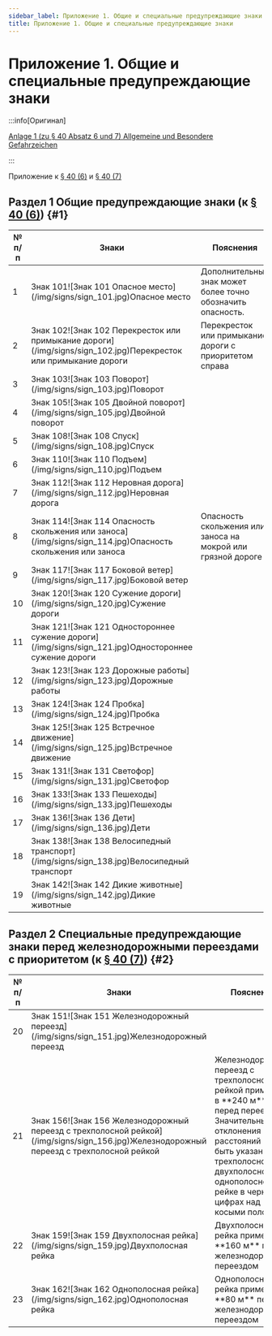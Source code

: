 ```yaml
---
sidebar_label: Приложение 1. Общие и специальные предупреждающие знаки
title: Приложение 1. Общие и специальные предупреждающие знаки
---
```


<VerifiedTranslationIcon />

# Приложение 1. Общие и специальные предупреждающие знаки

:::info[Оригинал]

[Anlage 1 (zu § 40 Absatz 6 und 7) Allgemeine und Besondere Gefahrzeichen](https://www.gesetze-im-internet.de/stvo_2013/anlage_1.html)

:::

Приложение к [§ 40 (6)](/docs/signs-structures/warning-signs#6) и [§ 40 (7)](/docs/signs-structures/warning-signs#7)

## Раздел 1 Общие предупреждающие знаки (к [§ 40 (6)](/docs/signs-structures/warning-signs#6)) {#1}

<table className="signs-table">
    <thead>
        <tr>
            <th>№ п/п</th>
            <th>Знаки</th>
            <th>Пояснения</th>
        </tr>
    </thead>
    <tbody>
        <tr>
            <td>1</td>
            <td id="sign-101">Знак 101![Знак 101 Опасное место](/img/signs/sign_101.jpg)Опасное место</td>
            <td>Дополнительный знак может более точно обозначить опасность.</td>
        </tr>
        <tr>
            <td>2</td>
            <td id="sign-102">Знак 102![Знак 102 Перекресток или примыкание дороги](/img/signs/sign_102.jpg)Перекресток или примыкание дороги</td>
            <td>Перекресток или примыкание дороги с приоритетом справа</td>
        </tr>
        <tr>
            <td>3</td>
            <td id="sign-103">Знак 103![Знак 103 Поворот](/img/signs/sign_103.jpg)Поворот</td>
            <td></td>
        </tr>
        <tr>
            <td>4</td>
            <td id="sign-105">Знак 105![Знак 105 Двойной поворот](/img/signs/sign_105.jpg)Двойной поворот</td>
            <td></td>
        </tr>
        <tr>
            <td>5</td>
            <td id="sign-108">Знак 108![Знак 108 Спуск](/img/signs/sign_108.jpg)Спуск</td>
            <td></td>
        </tr>
        <tr>
            <td>6</td>
            <td id="sign-110">Знак 110![Знак 110 Подъем](/img/signs/sign_110.jpg)Подъем</td>
            <td></td>
        </tr>
        <tr>
            <td>7</td>
            <td id="sign-112">Знак 112![Знак 112 Неровная дорога](/img/signs/sign_112.jpg)Неровная дорога</td>
            <td></td>
        </tr>
        <tr>
            <td>8</td>
            <td id="sign-114">Знак 114![Знак 114 Опасность скольжения или заноса](/img/signs/sign_114.jpg)Опасность скольжения или заноса</td>
            <td>Опасность скольжения или заноса на мокрой или грязной дороге</td>
        </tr>
        <tr>
            <td>9</td>
            <td id="sign-117">Знак 117![Знак 117 Боковой ветер](/img/signs/sign_117.jpg)Боковой ветер</td>
            <td></td>
        </tr>
        <tr>
            <td>10</td>
            <td id="sign-120">Знак 120![Знак 120 Сужение дороги](/img/signs/sign_120.jpg)Сужение дороги</td>
            <td></td>
        </tr>
        <tr>
            <td>11</td>
            <td id="sign-121">Знак 121![Знак 121 Одностороннее сужение дороги](/img/signs/sign_121.jpg)Одностороннее сужение дороги</td>
            <td></td>
        </tr>
        <tr>
            <td>12</td>
            <td id="sign-123">Знак 123![Знак 123 Дорожные работы](/img/signs/sign_123.jpg)Дорожные работы</td>
            <td></td>
        </tr>
        <tr>
            <td>13</td>
            <td id="sign-124">Знак 124![Знак 124 Пробка](/img/signs/sign_124.jpg)Пробка</td>
            <td></td>
        </tr>
        <tr>
            <td>14</td>
            <td id="sign-125">Знак 125![Знак 125 Встречное движение](/img/signs/sign_125.jpg)Встречное движение</td>
            <td></td>
        </tr>
        <tr>
            <td>15</td>
            <td id="sign-131">Знак 131![Знак 131 Светофор](/img/signs/sign_131.jpg)Светофор</td>
            <td></td>
        </tr>
        <tr>
            <td>16</td>
            <td id="sign-133">Знак 133![Знак 133 Пешеходы](/img/signs/sign_133.jpg)Пешеходы</td>
            <td></td>
        </tr>
        <tr>
            <td>17</td>
            <td id="sign-136">Знак 136![Знак 136 Дети](/img/signs/sign_136.jpg)Дети</td>
            <td></td>
        </tr>
        <tr>
            <td>18</td>
            <td id="sign-138">Знак 138![Знак 138 Велосипедный транспорт](/img/signs/sign_138.jpg)Велосипедный транспорт</td>
            <td></td>
        </tr>
        <tr>
            <td>19</td>
            <td id="sign-142">Знак 142![Знак 142 Дикие животные](/img/signs/sign_142.jpg)Дикие животные</td>
            <td></td>
        </tr>
    </tbody>
</table>

## Раздел 2 Специальные предупреждающие знаки перед железнодорожными переездами с приоритетом (к [§ 40 (7)](/docs/signs-structures/warning-signs#6)) {#2}

<table className="signs-table">
    <thead>
        <tr>
            <th>№ п/п</th>
            <th>Знаки</th>
            <th>Пояснения</th>
        </tr>
    </thead>
    <tbody>
        <tr>
            <td>20</td>
            <td id="sign-151">Знак 151![Знак 151 Железнодорожный переезд](/img/signs/sign_151.jpg)Железнодорожный переезд</td>
            <td></td>
        </tr>
        <tr>
            <td>21</td>
            <td id="sign-156">Знак 156![Знак 156 Железнодорожный переезд с трехполосной рейкой](/img/signs/sign_156.jpg)Железнодорожный переезд с трехполосной рейкой</td>
            <td>Железнодорожный переезд с трехполосной рейкой примерно в **240&nbsp;м** перед переездом. Значительные отклонения расстояний могут быть указаны на трехполосной, двухполосной и однополосной рейке в черных цифрах над косыми полосами.</td>
        </tr>
        <tr>
            <td>22</td>
            <td id="sign-159">Знак 159![Знак 159 Двухполосная рейка](/img/signs/sign_159.jpg)Двухполосная рейка</td>
            <td>Двухполосная рейка примерно в **160&nbsp;м** перед железнодорожным переездом</td>
        </tr>
        <tr>
            <td>23</td>
            <td id="sign-162">Знак 162![Знак 162 Однополосная рейка](/img/signs/sign_162.jpg)Однополосная рейка</td>
            <td>Однополосная рейка примерно в **80&nbsp;м** перед железнодорожным переездом</td>
        </tr>
    </tbody>
</table>

